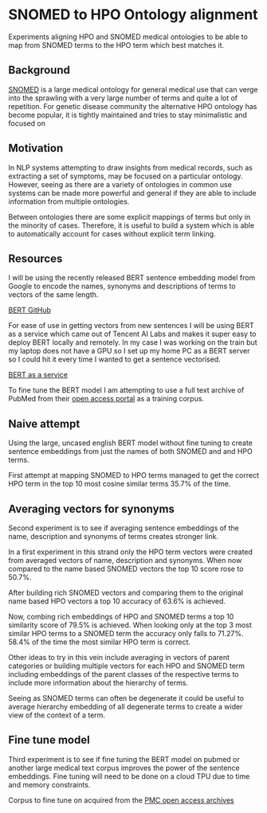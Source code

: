 # SNOMED to HPO Ontology alignment
Experiments aligning HPO and SNOMED medical ontologies to be able to map
from SNOMED terms to the HPO term which best matches it.

## Background
[SNOMED](https://termbrowser.nhs.uk/?) is a large medical ontology for
general medical use that can verge into the sprawling with a very large
number of terms and quite a lot of repetition. For genetic disease
community the alternative HPO ontology has become popular, it is tightly
maintained and tries to stay minimalistic and focused on 

## Motivation
In NLP systems attempting to draw insights from medical records, such as extracting
a set of symptoms, may be focused on a particular ontology. However, seeing as there
are a variety of ontologies in common use systems can be made more powerful and general
if they are able to include information from multiple ontologies.

Between ontologies there are some explicit mappings of terms but only in the minority
of cases. Therefore, it is useful to build a system which is able to automatically
account for cases without explicit term linking.

## Resources
I will be using the recently released BERT sentence embedding model from Google
to encode the names, synonyms and descriptions of terms to vectors of the
same length.

[BERT GitHub](https://github.com/google-research/bert)

For ease of use in getting vectors from new sentences I will be using BERT
as a service which came out of Tencent AI Labs and makes it super easy
to deploy BERT locally and remotely. In my case I was working on the train
but my laptop does not have a GPU so I set up my home PC as a BERT server
so I could hit it every time I wanted to get a sentence vectorised.

[BERT as a service](https://github.com/hanxiao/bert-as-service)

To fine tune the BERT model I am attempting to use a full text archive
of PubMed from their [open access portal](https://www.ncbi.nlm.nih.gov/pmc/tools/ftp/)
as a training corpus.


## Naive attempt
Using the large, uncased english BERT model without fine tuning
to create sentence embeddings from just the names of both
SNOMED and and HPO terms.

First attempt at mapping SNOMED to HPO terms managed 
to get the correct HPO term in the top 10 most cosine similar
terms 35.7% of the time.

## Averaging vectors for synonyms
Second experiment is to see if averaging sentence embeddings
of the name, description and synonyms of terms creates stronger link.

In a first experiment in this strand only the HPO term vectors were
created from averaged vectors of name, description and synonyms.
When now compared to the name based SNOMED vectors the top 10 score
rose to 50.7%.

After building rich SNOMED vectors and comparing them to the original
name based HPO vectors a top 10 accuracy of 63.6% is achieved.

Now, combing rich embeddings of HPO and SNOMED terms a top 10 similarity
score of 79.5% is achieved. When looking only at the top 3 most similar
HPO terms to a SNOMED term the accuracy only falls to 71.27%. 58.4% of the
time the most similar HPO term is correct.

Other ideas to try in this vein include averaging in vectors of parent categories
or building multiple vectors for each HPO and SNOMED term including embeddings
of the parent classes of the respective terms to include more information
about the hierarchy of terms.

Seeing as SNOMED terms can often be degenerate it could be useful to average
hierarchy embedding of all degenerate terms to create a wider view of the context
of a term.

## Fine tune model
Third experiment is to see if fine tuning the BERT model on pubmed
or another large medical text corpus improves the power of the sentence
embeddings. Fine tuning will need to be done on a cloud TPU due to time
and memory constraints.

Corpus to fine tune on acquired from the [PMC open access archives](https://www.ncbi.nlm.nih.gov/pmc/tools/ftp/)
